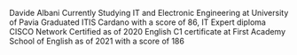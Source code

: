Davide Albani
Currently Studying IT and Electronic Engineering at University of Pavia
Graduated ITIS Cardano with a score of 86, IT Expert diploma
CISCO Network Certified as of 2020
English C1 certificate at First Academy School of English as of 2021 with a score of 186

